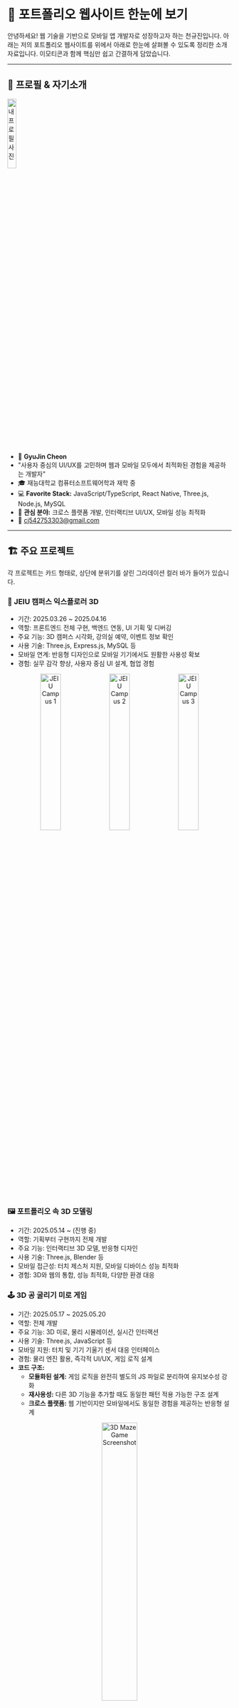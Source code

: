 # 🚀 포트폴리오 웹사이트 한눈에 보기

안녕하세요! 웹 기술을 기반으로 모바일 앱 개발자로 성장하고자 하는 천규진입니다. 
아래는 저의 포트폴리오 웹사이트를 위에서 아래로 한눈에 살펴볼 수 있도록 정리한 소개 자료입니다. 
이모티콘과 함께 핵심만 쉽고 간결하게 담았습니다.

---

## 👤 프로필 & 자기소개

<p align="left">
  <img src="images/myProfile.jpg" alt="내 프로필 사진" width="20%" />
</p>

- 👋 **GyuJin Cheon**
- "사용자 중심의 UI/UX를 고민하며 웹과 모바일 모두에서 최적화된 경험을 제공하는 개발자"
- 🎓 재능대학교 컴퓨터소프트웨어학과 재학 중
- 💻 **Favorite Stack:** JavaScript/TypeScript, React Native, Three.js, Node.js, MySQL
- 📱 **관심 분야:** 크로스 플랫폼 개발, 인터랙티브 UI/UX, 모바일 성능 최적화
- 📧 cj542753303@gmail.com

---

## 🏗️ 주요 프로젝트

각 프로젝트는 카드 형태로, 상단에 분위기를 살린 그라데이션 컬러 바가 들어가 있습니다.

### 🏫 JEIU 캠퍼스 익스플로러 3D
- 기간: 2025.03.26 ~ 2025.04.16
- 역할: 프론트엔드 전체 구현, 백엔드 연동, UI 기획 및 디버깅
- 주요 기능: 3D 캠퍼스 시각화, 강의실 예약, 이벤트 정보 확인
- 사용 기술: Three.js, Express.js, MySQL 등
- 모바일 연계: 반응형 디자인으로 모바일 기기에서도 원활한 사용성 확보
- 경험: 실무 감각 향상, 사용자 중심 UI 설계, 협업 경험

<p align="center">
  <img src="images/JEIU_Campus_1.png" alt="JEIU Campus 1" width="30%" />
  <img src="images/JEIU_Campus_2.png" alt="JEIU Campus 2" width="30%" />
  <img src="images/JEIU_Campus_3.png" alt="JEIU Campus 3" width="30%" />
</p>

### 🖼️ 포트폴리오 속 3D 모델링
- 기간: 2025.05.14 ~ (진행 중)
- 역할: 기획부터 구현까지 전체 개발
- 주요 기능: 인터랙티브 3D 모델, 반응형 디자인
- 사용 기술: Three.js, Blender 등
- 모바일 접근성: 터치 제스처 지원, 모바일 디바이스 성능 최적화
- 경험: 3D와 웹의 통합, 성능 최적화, 다양한 환경 대응

### 🕹️ 3D 공 굴리기 미로 게임
- 기간: 2025.05.17 ~ 2025.05.20
- 역할: 전체 개발
- 주요 기능: 3D 미로, 물리 시뮬레이션, 실시간 인터랙션
- 사용 기술: Three.js, JavaScript 등
- 모바일 지원: 터치 및 기기 기울기 센서 대응 인터페이스
- 경험: 물리 엔진 활용, 즉각적 UI/UX, 게임 로직 설계
- **코드 구조:**
  - **모듈화된 설계:** 게임 로직을 완전히 별도의 JS 파일로 분리하여 유지보수성 강화
  - **재사용성:** 다른 3D 기능을 추가할 때도 동일한 패턴 적용 가능한 구조 설계
  - **크로스 플랫폼:** 웹 기반이지만 모바일에서도 동일한 경험을 제공하는 반응형 설계

<p align="center">
  <img src="images/Maze.png" alt="3D Maze Game Screenshot" width="40%" />
</p>

---

## 📚 요즘 배우는 것들

- 📱 **모바일 개발:** React Native, 코틀린, 안드로이드 스튜디오
- 🌉 **크로스 플랫폼:** 웹-모바일 연계 기술, 하이브리드 앱 개발 방법론
- 🛠️ **백엔드:** Firebase, Django, Java (모바일 백엔드 연동 중심)
- 🐳 **인프라:** Docker 컨테이너 기초, Cloudflare Workers, 모바일 CI/CD
- 🌀 **3D & UI/UX:** Three.js 활용법, Blender 연동, 모바일 UI 최적화
- 🧑‍💻 **CS 기초:** 운영체제, 네트워크, 모바일 앱 아키텍처

---

## 📬 Contact Me

- 이름, 이메일, 메시지를 입력하면 바로 연락 가능! (폼으로 구현)
- 성공/실패 안내도 직관적으로 표시돼서 사용하기 편리합니다.
- **폼을 통해 메시지를 보내면, 내 Discord로 실시간 알림이 전송되어 바로 확인할 수 있습니다!**
- **기술적 구현:**
  - **프론트엔드:** 폼 데이터를 JSON으로 변환하여 Cloudflare Worker API로 전송
  - **백엔드:** Cloudflare Worker가 데이터 검증 후 D1 데이터베이스에 저장 및 Discord 웹훅으로 알림 전송
  - **확장 계획:** 추후 모바일 앱에서도 동일한 API를 활용할 수 있도록 설계

<p align="center">
  <img src="images/Discord.png" alt="Discord 알림 예시" width="60%" />
</p>

---

## 🔗 Footer & 링크

- GitHub, 이메일 등 주요 링크를 아이콘과 함께 하단에 배치
- 전체적으로 밝고 현대적인 디자인, 각 섹션이 명확하게 구분되어 있어 정보 전달이 쉽습니다.

---

## 🏛️ 전체 코드 구조

- **모듈화된 설계:** 기능별로 파일을 분리하여 유지보수성과 확장성 강화
  - **index.html:** 전체 웹사이트 구조 및 UI 요소 정의
  - **js/maze-game.js:** 3D 미로 게임 로직을 완전히 분리하여 관리
  - **worker.js:** Cloudflare Workers를 통한 백엔드 기능 구현
- **이러한 구조의 장점:**
  - 코드 가독성 향상
  - 기능별 유지보수 용이
  - 새로운 3D 요소 추가 시 동일한 패턴으로 확장 가능
  - 백엔드와 프론트엔드의 명확한 분리
  - **모바일 개발로의 확장성:** 현재의 모듈화된 구조는 향후 React Native 등으로 모바일 앱 개발 시에도 유사한 패턴으로 적용 가능

---

## 🤝 개발 과정과 AI 협업

포트폴리오 개발 과정에서 AI 도구를 적극적으로 활용하되, 모든 핵심 결정과 구현 방향은 제가 직접 주도했습니다.

### 🔍 AI 활용 방식과 나의 역할

- **코드 구조 설계**: 초기 설계와 모듈화 전략은 제가 직접 결정했으며, AI는 리팩토링 방향에 대한 제안을 제공했습니다.
- **코드 재활용**: 미로 게임 구현 시, 이전 캠퍼스 프로젝트에서 개발했던 Three.js 관련 코드 중 필요한 부분을 선별하여 재활용했습니다. 특히 카메라 설정, 조명 처리, 그리고 기본적인 렌더링 루프는 제가 직접 판단하여 가져와 새로운 요구사항에 맞게 수정했습니다.
- **기술적 난관 해결**: 물리 엔진 구현과 충돌 감지 알고리즘에서 어려움을 겪었을 때, AI에게 방향성을 문의하고 여러 접근법 중 프로젝트에 가장 적합한 방법을 제가 직접 선택하여 구현했습니다.
- **디자인 결정**: 색상 조합, 애니메이션 효과, UI 레이아웃 등 모든 디자인 결정은 제가 직접 내렸으며, AI는 기술적 구현 방법에 대한 조언을 제공했습니다.

### 💡 AI와의 협업을 통한 학습

이러한 협업 과정에서 가장 큰 이점은 다양한 접근법을 빠르게 탐색하고 시도해볼 수 있다는 점이었습니다. 특히 미로 게임의 물리 시뮬레이션 부분에서 여러 구현 방식을 비교하고, 성능과 사용자 경험 측면에서 최적의 방법을 찾아내는 과정이 가장 큰 학습 포인트였습니다.

이 과정에서 AI는 도구로서 활용되었으며, 모든 최종 결정과 코드 품질에 대한 책임은 제가 가졌습니다. 이런 방식의 협업은 개발 속도를 높이면서도 직접적인 학습과 문제 해결 능력 향상에 큰 도움이 되었습니다.

---

# 🛠️ 2. 앞으로 어떻게 만들어 나갈 건지 기획안 발표

## ❓ 문제정의 & 목표

- 저는 단순히 '멋진 포트폴리오'가 아니라, **실제 나의 성장과 커리어를 증명할 수 있는 공간**을 만들고자 합니다.
- 사용자(채용 담당자, 동료 개발자, 나 자신)가 **한눈에 저의 역량과 성장 과정, 문제 해결력**을 파악할 수 있도록 기획했습니다.
- 이 포트폴리오는 단기적으로는 취업/협업에 활용, 
장기적으로는 **웹에서 모바일까지 아우르는 개발자**로서의 성장 기록장이 될 것입니다.

## 🌱 나의 장기적 비전과의 연결

- 저는 앞으로 **웹 기술을 기반으로 모바일 애플리케이션 개발 분야로 영역을 확장**하고 싶습니다.
- 현재 Three.js와 인터랙티브 웹 개발 경험은 향후 몰입감 있는 모바일 앱 UI/UX 설계에 큰 자산이 될 것입니다.
- 포트폴리오를 단순한 결과물 모음이 아니라, **웹과 모바일을 아우르는 개발자로 성장하는 여정을 보여주는 공간**으로 만들 계획입니다.
- 나중에는 크로스 플랫폼 프로젝트, React Native 앱 개발 사례, 모바일 최적화 기법 등을 추가할것입니다.

## 🔍 사례탐색 & 레퍼런스 분석

  - 참고한 포트폴리오: [랠릿 허브의 박OO님의 포트폴리오](https://www.rallit.com/hub/resumes/135463/%EB%B0%95%EC%98%88%EC%84%A0)
    - 실제로 잘 만든 포트폴리오를 분석하며, 저만의 색깔과 차별점을 고민했습니다.

### 💡 벤치마킹하며 제가 생각한 내 포트폴리오에 적용하면 좋아보이는 내용 4가지

1. **Figma/Notion 설계 링크 or 기획 문서 첨부**
    - 단순히 결과만 보여주는 게 아니라, 실제로 어떻게 기획하고 설계했는지 과정을 보여주면 협업 능력과 기획력을 어필할 수 있습니다.
    - → 저도 주요 프로젝트마다 Figma, Notion, API 문서 등 설계 자료를 첨부할 예정입니다.

2. **성과 수치화**
    - 예: "사용자 30명 이상 테스트 진행", "DB 처리 속도 30% 개선" 등 **정량적 수치**를 추가하면 신뢰도가 높아집니다.
    - → 프로젝트별로 실제 수치, 개선 효과, 사용자 피드백 등을 적극적으로 정리할 계획입니다.

3. **프로젝트 1줄 요약 + 문제 해결 구조**
    - 각 프로젝트마다 "문제 → 접근 방식 → 해결 방법 → 결과" 흐름으로 간단하게 정리하면 읽는 사람이 이해하기 쉽습니다.
    - → 앞으로 모든 프로젝트 소개에 이 구조를 적용할 예정입니다.

4. **PDF 이력서 추가**
    - 포트폴리오 하단에 PDF 이력서를 첨부해, HR 담당자나 협업자가 바로 확인할 수 있도록 할 예정입니다.

## 🧩 앞으로의 코드 개선 계획

- **크로스 플랫폼 설계:** 웹과 모바일에서 모두 최적화된 경험을 제공하는 디자인 패턴 적용
- **React Native 연계:** 웹 포트폴리오의 일부 기능을 React Native로 구현하여 모바일 앱 개발 역량 강화
- **성능 최적화:** 3D 모델 로딩 및 렌더링 최적화, 모바일 환경에서의 성능 개선
- **모바일 앱 프로토타입:** 포트폴리오 내용을 소개하는 간단한 모바일 앱 개발하여 실제 앱 스토어 배포 경험 쌓기
- **테스트 자동화:** 웹과 모바일 환경 모두에서 안정적으로 동작하는지 확인하는 테스트 코드 구현

---